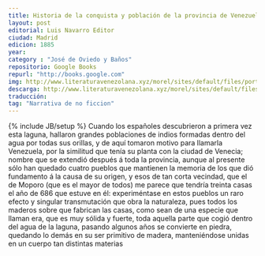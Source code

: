 ```yaml
---
title: Historia de la conquista y población de la provincia de Venezuela
layout: post
editorial: Luis Navarro Editor
ciudad: Madrid 
edicion: 1885
year: 
category : "José de Oviedo y Baños"
repositorio: Google Books
repurl: "http://books.google.com"
img: http://www.literaturavenezolana.xyz/morel/sites/default/files/portada/jose_de_oviedo_y_banos_historia_de_la_conquista_y_poblacion_de_la_provincia_de_venezuela_tomo_1_literatura_venezolana.jpg
descarga: http://www.literaturavenezolana.xyz/morel/sites/default/files/descargas/jose_de_oviedo_y_banos_historia_de_la_conquista_y_poblacion_de_la_provincia_de_venezuela_tomo_1_literatura_venezolana.pdf
traducción:
tag: "Narrativa de no ficcion"
---
```

{% include JB/setup %}
Cuando los españoles descubrieron a primera vez esta laguna, hallaron grandes poblaciones de indios formadas dentro del agua por todas sus orillas, y de aquí tomaron motivo para llamarla Venezuela, por la similitud que tenía su planta con la ciudad de Venecia; nombre que se extendió después á toda la provincia, aunque al presente sólo han quedado cuatro pueblos que mantienen la memoria de los que dió fundamento á la causa de su origen, y esos de tan corta vecindad, que el de Moporo (que es el mayor de todos) me parece que tendría treinta casas el año de 686 que estuve en él: experiméntase en estos pueblos un raro efecto y singular transmutación que obra la naturaleza, pues todos los maderos sobre que fabrican las casas, como sean de una especie que llaman era, que es muy sólida y fuerte, toda aquella parte que cogió dentro del agua de la laguna, pasando algunos años se convierte en piedra, quedando lo demás en su ser primitivo de madera, manteniéndose unidas en un cuerpo tan distintas materias
